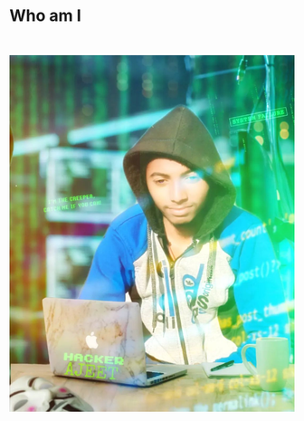 






<!DOCTYPE html>

<html lang="en">

<head>

  <meta charset="UTF-8">

  <meta http-equihv="X-UA-Compatible" content="IE=edge">

  <meta name="viewport" content="width=device-width, initial-scale">
  <link rel="Design.css">

</head>

<body>

<h1>Who am I </h1>

<br>

  <br>

<img src="272770846_440402691098271_8597612967213067909_n.webp.jpg">

</body>

</html>


